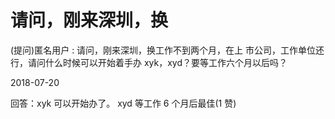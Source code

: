 # 请问，刚来深圳，换

(提问)匿名用户 : 请问，刚来深圳，换工作不到两个月，在上 市公司，工作单位还行，请问什么时候可以开始着手办 xyk，xyd？要等工作六个月以后吗？

2018-07-20

回答：xyk 可以开始办了。 xyd 等工作 6 个月后最佳(1 赞)